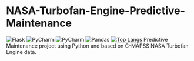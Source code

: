 # NASA-Turbofan-Engine-Predictive-Maintenance
![Flask](https://img.shields.io/badge/flask-%23000.svg?style=for-the-badge&logo=flask&logoColor=white)
![PyCharm](https://img.shields.io/badge/pycharm-143?style=for-the-badge&logo=pycharm&logoColor=black&color=black&labelColor=green)
![PyCharm](https://img.shields.io/badge/pycharm-143?style=for-the-badge&logo=pycharm&logoColor=black&color=black&labelColor=green)
![Pandas](https://img.shields.io/badge/pandas-%23150458.svg?style=for-the-badge&logo=pandas&logoColor=white)
[![Top Langs](https://github-readme-stats.vercel.app/api/top-langs/?username=Oussama-KIASSI&layout=compact)](https://github.com/anuraghazra/github-readme-stats)
Predictive Maintenance project using Python and based on C-MAPSS NASA Turbofan Engine data.
